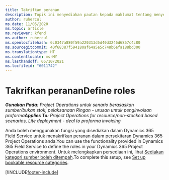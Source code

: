 ```yaml
---
title: Takrifkan peranan
description: Topik ini menyediakan pautan kepada maklumat tentang menyediakan kategori sumber yang boleh ditempah.
author: ruhercul
ms.date: 11/05/2020
ms.topic: article
ms.reviewer: kfend
ms.author: ruhercul
ms.openlocfilehash: 6c0347a880f59a220313d5d40d3246d6857c4c80
ms.sourcegitcommit: 40f68387f594180af64a5e5c748b6efa188bd300
ms.translationtype: HT
ms.contentlocale: ms-MY
ms.lasthandoff: 05/10/2021
ms.locfileid: "6011742"
---
```

# <a name="define-roles"></a><span data-ttu-id="10a73-103">Takrifkan peranan</span><span class="sxs-lookup"><span data-stu-id="10a73-103">Define roles</span></span>

<span data-ttu-id="10a73-104">_**Gunakan Pada:** Project Operations untuk senario berasaskan sumber/bukan stok, pelaksanaan Ringan - urusan untuk penginvoisan proforma_</span><span class="sxs-lookup"><span data-stu-id="10a73-104">_**Applies To:** Project Operations for resource/non-stocked based scenarios, Lite deployment - deal to proforma invoicing_</span></span>

<span data-ttu-id="10a73-105">Anda boleh menggunakan fungsi yang disediakan dalam Dynamics 365 Field Service untuk menakrifkan peranan dalam persekitaran Dynamics 365 Project Operations anda.</span><span class="sxs-lookup"><span data-stu-id="10a73-105">You can use the functionality provided in Dynamics 365 Field Service to define the roles in your Dynamics 365 Project Operations environment.</span></span> <span data-ttu-id="10a73-106">Untuk melengkapkan persediaan ini, lihat [Sediakan kategori sumber boleh ditempah](/dynamics365/field-service/set-up-bookable-resource-categories).</span><span class="sxs-lookup"><span data-stu-id="10a73-106">To complete this setup, see [Set up bookable resource categories](/dynamics365/field-service/set-up-bookable-resource-categories).</span></span>


[!INCLUDE[footer-include](../includes/footer-banner.md)]